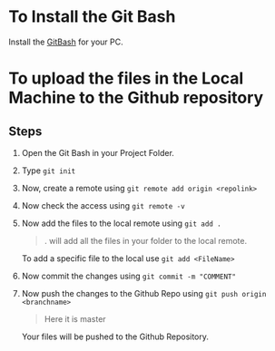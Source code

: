 # To Install the Git Bash
 Install the [GitBash](https://git-scm.com/downloads) for your PC.


# To upload the files in the Local Machine to the Github repository
## Steps
1. Open the Git Bash in your Project Folder.
2. Type 
`git init`
3. Now, create a remote using 
   `git remote add origin <repolink>`
4. Now check the access using
   `git remote -v`
5. Now add the files to the local remote using
   `git add .`
   > . will add all the files in your folder to the local remote.

   To add a specific file to the local use
   `git add <FileName>`

6. Now commit the changes using 
   `git commit -m "COMMENT"`
7. Now push the changes to the Github Repo using 
   `git push origin <branchname>`
   > Here it is master
   
   Your files will be pushed to the Github Repository.   
